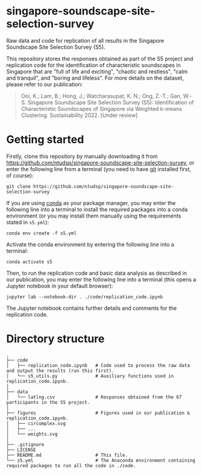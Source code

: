 # singapore-soundscape-site-selection-survey

Raw data and code for replication of all results in the Singapore Soundscape Site Selection Survey (S5).

This repository stores the responses obtained as part of the S5 project and replication code for the identification of characteristic soundscapes in Singapore that are "full of life and exciting", "chaotic and restless", "calm and tranquil", and "boring and lifeless". For more details on the dataset, please refer to our publication:

> Ooi, K.; Lam, B.; Hong, J.; Watcharasupat, K. N.; Ong, Z.-T.; Gan, W.-S. Singapore Soundscape Site Selection Survey (S5): Identification of Characteristic Soundscapes of Singapore via Weighted k-means Clustering. Sustainability 2022. [Under review]

# Getting started

Firstly, clone this repository by manually downloading it from https://github.com/ntudsp/singapore-soundscape-site-selection-survey, or enter the following line from a terminal (you need to have <a href="https://github.com/git-guides/install-git">git</a> installed first, of course):

    git clone https://github.com/ntudsp/singapore-soundscape-site-selection-survey

If you are using <a href="https://docs.conda.io/en/latest/">conda</a> as your package manager, you may enter the following line into a terminal to install the required packages into a conda environment (or you may install them manually using the requirements stated in `s5.yml`):

    conda env create -f s5.yml

Activate the conda environment by entering the following line into a terminal:

    conda activate s5

Then, to run the replication code and basic data analysis as described in our publication, you may enter the following line into a terminal (this opens a Jupyter notebook in your default browser):

    jupyter lab --notebook-dir . ./code/replication_code.ipynb

The Jupyter notebook contains further details and comments for the replication code.
    
# Directory structure

    .
    ├── code                         
    │   ├── replication_code.ipynb   # Code used to process the raw data and output the results (run this first).
    │   └── s5_utils.py              # Auxiliary functions used in replication_code.ipynb.
    │
    ├── data
    │   └── latlng.csv               # Responses obtained from the 67 participants in the S5 project.
    │
    ├── figures                      # Figures used in our publication & replication_code.ipynb.
    │   ├── circumplex.svg
    │   ├── ...
    │   └── weights.svg
    │
    ├── .gitignore
    ├── LICENSE
    ├── README.md                    # This file.
    └── s5.yml                       # The Anaconda environment containing required packages to run all the code in ./code.

